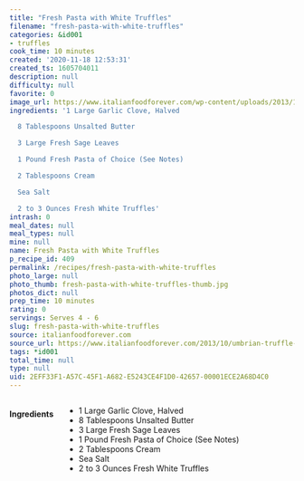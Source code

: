 ```yaml
---
title: "Fresh Pasta with White Truffles"
filename: "fresh-pasta-with-white-truffles"
categories: &id001
- truffles
cook_time: 10 minutes
created: '2020-11-18 12:53:31'
created_ts: 1605704011
description: null
difficulty: null
favorite: 0
image_url: https://www.italianfoodforever.com/wp-content/uploads/2013/10/whitetrufflepasta2-200x200.jpg
ingredients: '1 Large Garlic Clove, Halved

  8 Tablespoons Unsalted Butter

  3 Large Fresh Sage Leaves

  1 Pound Fresh Pasta of Choice (See Notes)

  2 Tablespoons Cream

  Sea Salt

  2 to 3 Ounces Fresh White Truffles'
intrash: 0
meal_dates: null
meal_types: null
mine: null
name: Fresh Pasta with White Truffles
p_recipe_id: 409
permalink: /recipes/fresh-pasta-with-white-truffles
photo_large: null
photo_thumb: fresh-pasta-with-white-truffles-thumb.jpg
photos_dict: null
prep_time: 10 minutes
rating: 0
servings: Serves 4 - 6
slug: fresh-pasta-with-white-truffles
source: italianfoodforever.com
source_url: https://www.italianfoodforever.com/2013/10/umbrian-truffle-festival-in-pietralunga-fresh-pasta-with-white-truffles/
tags: *id001
total_time: null
type: null
uid: 2EFF33F1-A57C-45F1-A682-E5243CE4F1D0-42657-00001ECE2A68D4C0
---
```

<div class="large-8 medium-7 columns" id="writeup">	</div><!-- #writeup -->
</div><!-- #row-one -->
<div class="row" id="row-two">	<div class="medium-4 small-5 columns" id="ingredients"><h4>Ingredients</h4><div class="box box-ingredients content"><ul>
<li>1 Large Garlic Clove, Halved</li>
<li>8 Tablespoons Unsalted Butter</li>
<li>3 Large Fresh Sage Leaves</li>
<li>1 Pound Fresh Pasta of Choice (See Notes)</li>
<li>2 Tablespoons Cream</li>
<li>Sea Salt</li>
<li>2 to 3 Ounces Fresh White Truffles</li>
</ul>
</div>	</div>	<div class="medium-6 small-7 columns" id="directions">	</div>